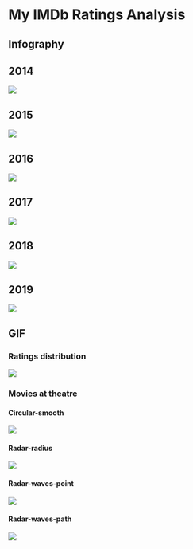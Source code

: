 
<!-- README.md is generated from README.Rmd. Please edit that file -->

# My IMDb Ratings Analysis

## Infography

## 2014

![](README_files/figure-gfm/ggplot_time-1.png)<!-- -->

## 2015

![](README_files/figure-gfm/ggplot_time-2.png)<!-- -->

## 2016

![](README_files/figure-gfm/ggplot_time-3.png)<!-- -->

## 2017

![](README_files/figure-gfm/ggplot_time-4.png)<!-- -->

## 2018

![](README_files/figure-gfm/ggplot_time-5.png)<!-- -->

## 2019

![](README_files/figure-gfm/ggplot_time-6.png)<!-- -->

## GIF

### Ratings distribution

![](README_files/figure-gfm/gif_distribution-1.gif)<!-- -->

### Movies at theatre

#### Circular-smooth

![](README_files/figure-gfm/gif_smooth-1.gif)<!-- -->

#### Radar-radius

![](README_files/figure-gfm/gif_radar-1.gif)<!-- -->

#### Radar-waves-point

![](README_files/figure-gfm/gif_waves_points-1.gif)<!-- -->

#### Radar-waves-path

![](README_files/figure-gfm/gif_waves_path-1.gif)<!-- -->
